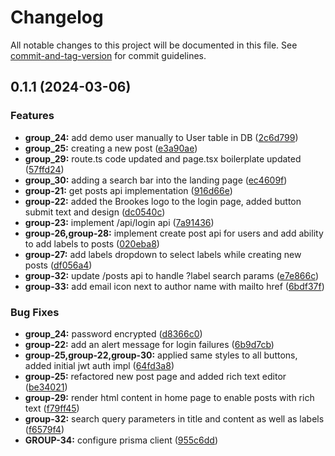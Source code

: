 # Changelog

All notable changes to this project will be documented in this file. See [commit-and-tag-version](https://github.com/absolute-version/commit-and-tag-version) for commit guidelines.

## 0.1.1 (2024-03-06)


### Features

* **group_24:** add demo user manually to User table in DB ([2c6d799](https://github-brookes/ridakk2/COMP7029_Group_Project/commit/2c6d799b1067d79feb8b8040ee6fa9755a633748))
* **group_25:** creating a new post ([e3a90ae](https://github-brookes/ridakk2/COMP7029_Group_Project/commit/e3a90aeb69e3be1fecf8fb13173f2a35d9692908))
* **group_29:** route.ts code updated and page.tsx boilerplate updated ([57ffd24](https://github-brookes/ridakk2/COMP7029_Group_Project/commit/57ffd2477a954bf23bc0e98fdaeaf756ae15b664))
* **group_30:** adding a search bar into the landing page ([ec4609f](https://github-brookes/ridakk2/COMP7029_Group_Project/commit/ec4609f125f7577029a8fc9370111862f723bc03))
* **group-21:** get posts api implementation ([916d66e](https://github-brookes/ridakk2/COMP7029_Group_Project/commit/916d66eecb4da48b82a6ecb51b15ee63221333e3))
* **group-22:** added the Brookes logo to the login page, added button submit text and design ([dc0540c](https://github-brookes/ridakk2/COMP7029_Group_Project/commit/dc0540c61bdafc059ee3441137d22a484dc98469))
* **group-23:** implement /api/login api ([7a91436](https://github-brookes/ridakk2/COMP7029_Group_Project/commit/7a914364c3ef723e47c21c8ee6face755bcca4a5))
* **group-26,group-28:** implement create post api for users and add ability to add labels to posts ([020eba8](https://github-brookes/ridakk2/COMP7029_Group_Project/commit/020eba8c2551a5c29123e4dc16deb75ce3cf37d5))
* **group-27:** add labels dropdown to select labels while creating new posts ([df056a4](https://github-brookes/ridakk2/COMP7029_Group_Project/commit/df056a4668b8609848d32976d994dff2b881c23a))
* **group-32:** update /posts api to handle ?label search params ([e7e866c](https://github-brookes/ridakk2/COMP7029_Group_Project/commit/e7e866c590f9b75e2f291a64f084fb01b11fbbab))
* **group-33:** add email icon next to author name with mailto href ([6bdf37f](https://github-brookes/ridakk2/COMP7029_Group_Project/commit/6bdf37f0410a18b73b11ed49a9eea13ed63080b8))


### Bug Fixes

* **group_24:** password encrypted ([d8366c0](https://github-brookes/ridakk2/COMP7029_Group_Project/commit/d8366c08a106f2dc6706767a93d57193930dc649))
* **group-22:** add an alert message for login failures ([6b9d7cb](https://github-brookes/ridakk2/COMP7029_Group_Project/commit/6b9d7cbcedadcecd724a5b72b2e15aba6d30ae0b))
* **group-25,group-22,group-30:** applied same styles to all buttons, added initial jwt auth impl ([64fd3a8](https://github-brookes/ridakk2/COMP7029_Group_Project/commit/64fd3a8bd33f1fe66adfd52c09187737def7e4b1))
* **group-25:** refactored new post page and added rich text editor ([be34021](https://github-brookes/ridakk2/COMP7029_Group_Project/commit/be340216fd20b36ff9d09ba4e7bef4680d402772))
* **group-29:** render html content in home page to enable posts with rich text ([f79ff45](https://github-brookes/ridakk2/COMP7029_Group_Project/commit/f79ff457bfd3c40a185aadce6a78496cfbd84590))
* **group-32:** search query parameters in title and content as well as labels ([f6579f4](https://github-brookes/ridakk2/COMP7029_Group_Project/commit/f6579f4788eedab16699db97fde5518ab5b19f7f))
* **GROUP-34:** configure prisma client ([955c6dd](https://github-brookes/ridakk2/COMP7029_Group_Project/commit/955c6dd96421bd59f0d188b66773cecc3480ef4b))
